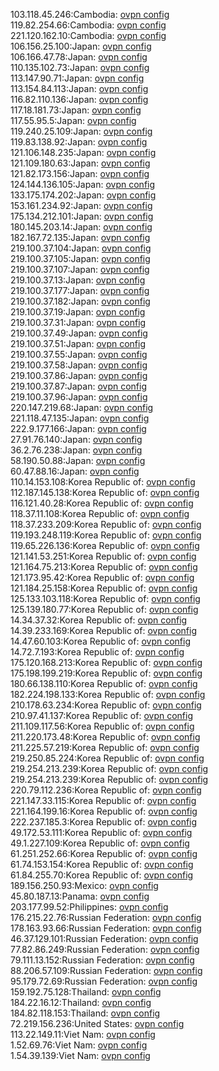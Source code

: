 103.118.45.246:Cambodia: [ovpn config](vpn/103_118_45_246.ovpn)  
119.82.254.66:Cambodia: [ovpn config](vpn/119_82_254_66.ovpn)  
221.120.162.10:Cambodia: [ovpn config](vpn/221_120_162_10.ovpn)  
106.156.25.100:Japan: [ovpn config](vpn/106_156_25_100.ovpn)  
106.166.47.78:Japan: [ovpn config](vpn/106_166_47_78.ovpn)  
110.135.102.73:Japan: [ovpn config](vpn/110_135_102_73.ovpn)  
113.147.90.71:Japan: [ovpn config](vpn/113_147_90_71.ovpn)  
113.154.84.113:Japan: [ovpn config](vpn/113_154_84_113.ovpn)  
116.82.110.136:Japan: [ovpn config](vpn/116_82_110_136.ovpn)  
117.18.181.73:Japan: [ovpn config](vpn/117_18_181_73.ovpn)  
117.55.95.5:Japan: [ovpn config](vpn/117_55_95_5.ovpn)  
119.240.25.109:Japan: [ovpn config](vpn/119_240_25_109.ovpn)  
119.83.138.92:Japan: [ovpn config](vpn/119_83_138_92.ovpn)  
121.106.148.235:Japan: [ovpn config](vpn/121_106_148_235.ovpn)  
121.109.180.63:Japan: [ovpn config](vpn/121_109_180_63.ovpn)  
121.82.173.156:Japan: [ovpn config](vpn/121_82_173_156.ovpn)  
124.144.136.105:Japan: [ovpn config](vpn/124_144_136_105.ovpn)  
133.175.174.202:Japan: [ovpn config](vpn/133_175_174_202.ovpn)  
153.161.234.92:Japan: [ovpn config](vpn/153_161_234_92.ovpn)  
175.134.212.101:Japan: [ovpn config](vpn/175_134_212_101.ovpn)  
180.145.203.14:Japan: [ovpn config](vpn/180_145_203_14.ovpn)  
182.167.72.135:Japan: [ovpn config](vpn/182_167_72_135.ovpn)  
219.100.37.104:Japan: [ovpn config](vpn/219_100_37_104.ovpn)  
219.100.37.105:Japan: [ovpn config](vpn/219_100_37_105.ovpn)  
219.100.37.107:Japan: [ovpn config](vpn/219_100_37_107.ovpn)  
219.100.37.13:Japan: [ovpn config](vpn/219_100_37_13.ovpn)  
219.100.37.177:Japan: [ovpn config](vpn/219_100_37_177.ovpn)  
219.100.37.182:Japan: [ovpn config](vpn/219_100_37_182.ovpn)  
219.100.37.19:Japan: [ovpn config](vpn/219_100_37_19.ovpn)  
219.100.37.31:Japan: [ovpn config](vpn/219_100_37_31.ovpn)  
219.100.37.49:Japan: [ovpn config](vpn/219_100_37_49.ovpn)  
219.100.37.51:Japan: [ovpn config](vpn/219_100_37_51.ovpn)  
219.100.37.55:Japan: [ovpn config](vpn/219_100_37_55.ovpn)  
219.100.37.58:Japan: [ovpn config](vpn/219_100_37_58.ovpn)  
219.100.37.86:Japan: [ovpn config](vpn/219_100_37_86.ovpn)  
219.100.37.87:Japan: [ovpn config](vpn/219_100_37_87.ovpn)  
219.100.37.96:Japan: [ovpn config](vpn/219_100_37_96.ovpn)  
220.147.219.68:Japan: [ovpn config](vpn/220_147_219_68.ovpn)  
221.118.47.135:Japan: [ovpn config](vpn/221_118_47_135.ovpn)  
222.9.177.166:Japan: [ovpn config](vpn/222_9_177_166.ovpn)  
27.91.76.140:Japan: [ovpn config](vpn/27_91_76_140.ovpn)  
36.2.76.238:Japan: [ovpn config](vpn/36_2_76_238.ovpn)  
58.190.50.88:Japan: [ovpn config](vpn/58_190_50_88.ovpn)  
60.47.88.16:Japan: [ovpn config](vpn/60_47_88_16.ovpn)  
110.14.153.108:Korea Republic of: [ovpn config](vpn/110_14_153_108.ovpn)  
112.187.145.138:Korea Republic of: [ovpn config](vpn/112_187_145_138.ovpn)  
116.121.40.28:Korea Republic of: [ovpn config](vpn/116_121_40_28.ovpn)  
118.37.11.108:Korea Republic of: [ovpn config](vpn/118_37_11_108.ovpn)  
118.37.233.209:Korea Republic of: [ovpn config](vpn/118_37_233_209.ovpn)  
119.193.248.119:Korea Republic of: [ovpn config](vpn/119_193_248_119.ovpn)  
119.65.226.136:Korea Republic of: [ovpn config](vpn/119_65_226_136.ovpn)  
121.141.53.251:Korea Republic of: [ovpn config](vpn/121_141_53_251.ovpn)  
121.164.75.213:Korea Republic of: [ovpn config](vpn/121_164_75_213.ovpn)  
121.173.95.42:Korea Republic of: [ovpn config](vpn/121_173_95_42.ovpn)  
121.184.25.158:Korea Republic of: [ovpn config](vpn/121_184_25_158.ovpn)  
125.133.103.118:Korea Republic of: [ovpn config](vpn/125_133_103_118.ovpn)  
125.139.180.77:Korea Republic of: [ovpn config](vpn/125_139_180_77.ovpn)  
14.34.37.32:Korea Republic of: [ovpn config](vpn/14_34_37_32.ovpn)  
14.39.233.169:Korea Republic of: [ovpn config](vpn/14_39_233_169.ovpn)  
14.47.60.103:Korea Republic of: [ovpn config](vpn/14_47_60_103.ovpn)  
14.72.7.193:Korea Republic of: [ovpn config](vpn/14_72_7_193.ovpn)  
175.120.168.213:Korea Republic of: [ovpn config](vpn/175_120_168_213.ovpn)  
175.198.199.219:Korea Republic of: [ovpn config](vpn/175_198_199_219.ovpn)  
180.66.138.110:Korea Republic of: [ovpn config](vpn/180_66_138_110.ovpn)  
182.224.198.133:Korea Republic of: [ovpn config](vpn/182_224_198_133.ovpn)  
210.178.63.234:Korea Republic of: [ovpn config](vpn/210_178_63_234.ovpn)  
210.97.41.137:Korea Republic of: [ovpn config](vpn/210_97_41_137.ovpn)  
211.109.117.56:Korea Republic of: [ovpn config](vpn/211_109_117_56.ovpn)  
211.220.173.48:Korea Republic of: [ovpn config](vpn/211_220_173_48.ovpn)  
211.225.57.219:Korea Republic of: [ovpn config](vpn/211_225_57_219.ovpn)  
219.250.85.224:Korea Republic of: [ovpn config](vpn/219_250_85_224.ovpn)  
219.254.213.239:Korea Republic of: [ovpn config](vpn/219_254_213_239.ovpn)  
219.254.213.239:Korea Republic of: [ovpn config](vpn/219_254_213_239.ovpn)  
220.79.112.236:Korea Republic of: [ovpn config](vpn/220_79_112_236.ovpn)  
221.147.33.115:Korea Republic of: [ovpn config](vpn/221_147_33_115.ovpn)  
221.164.199.16:Korea Republic of: [ovpn config](vpn/221_164_199_16.ovpn)  
222.237.185.3:Korea Republic of: [ovpn config](vpn/222_237_185_3.ovpn)  
49.172.53.111:Korea Republic of: [ovpn config](vpn/49_172_53_111.ovpn)  
49.1.227.109:Korea Republic of: [ovpn config](vpn/49_1_227_109.ovpn)  
61.251.252.66:Korea Republic of: [ovpn config](vpn/61_251_252_66.ovpn)  
61.74.153.154:Korea Republic of: [ovpn config](vpn/61_74_153_154.ovpn)  
61.84.255.70:Korea Republic of: [ovpn config](vpn/61_84_255_70.ovpn)  
189.156.250.93:Mexico: [ovpn config](vpn/189_156_250_93.ovpn)  
45.80.187.13:Panama: [ovpn config](vpn/45_80_187_13.ovpn)  
203.177.99.52:Philippines: [ovpn config](vpn/203_177_99_52.ovpn)  
176.215.22.76:Russian Federation: [ovpn config](vpn/176_215_22_76.ovpn)  
178.163.93.66:Russian Federation: [ovpn config](vpn/178_163_93_66.ovpn)  
46.37.129.101:Russian Federation: [ovpn config](vpn/46_37_129_101.ovpn)  
77.82.86.249:Russian Federation: [ovpn config](vpn/77_82_86_249.ovpn)  
79.111.13.152:Russian Federation: [ovpn config](vpn/79_111_13_152.ovpn)  
88.206.57.109:Russian Federation: [ovpn config](vpn/88_206_57_109.ovpn)  
95.179.72.69:Russian Federation: [ovpn config](vpn/95_179_72_69.ovpn)  
159.192.75.128:Thailand: [ovpn config](vpn/159_192_75_128.ovpn)  
184.22.16.12:Thailand: [ovpn config](vpn/184_22_16_12.ovpn)  
184.82.118.153:Thailand: [ovpn config](vpn/184_82_118_153.ovpn)  
72.219.156.236:United States: [ovpn config](vpn/72_219_156_236.ovpn)  
113.22.149.11:Viet Nam: [ovpn config](vpn/113_22_149_11.ovpn)  
1.52.69.76:Viet Nam: [ovpn config](vpn/1_52_69_76.ovpn)  
1.54.39.139:Viet Nam: [ovpn config](vpn/1_54_39_139.ovpn)  
